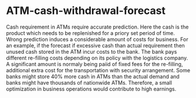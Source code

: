 # ATM-cash-withdrawal-forecast
Cash requirement in ATMs require accurate prediction. Here the cash is the product which needs to be replenished for a priory set period of time. Wrong prediction induces a considerable amount of costs for business. For an example, if the forecast if excessive cash than actual requirement then unused cash stored in the ATM incur costs to the bank. The bank pays different re-filling costs depending on its policy with the logistics company. A significant amount is normaly being paiid of fixed fees for the re-filling, additional extra cost for the transportation with security arrangement.
Some banks might store 40% more cash in ATMs than the actual demand and banks might have thousands of nationwide ATMs. Therefore, a small optimization in business operations would contribute to high earnings.
